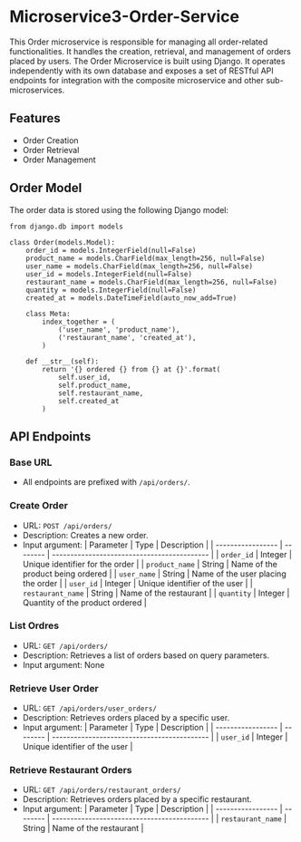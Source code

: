 # Microservice3-Order-Service
This Order microservice is responsible for managing all order-related functionalities. It handles the creation, retrieval, and management of orders placed by users. The Order Microservice is built using Django. It operates independently with its own database and exposes a set of RESTful API endpoints for integration with the composite microservice and other sub-microservices.

## Features
- Order Creation
- Order Retrieval
- Order Management

## Order Model
The order data is stored using the following Django model:
```
from django.db import models

class Order(models.Model):
    order_id = models.IntegerField(null=False)
    product_name = models.CharField(max_length=256, null=False)
    user_name = models.CharField(max_length=256, null=False)
    user_id = models.IntegerField(null=False)
    restaurant_name = models.CharField(max_length=256, null=False)
    quantity = models.IntegerField(null=False)
    created_at = models.DateTimeField(auto_now_add=True)

    class Meta:
        index_together = (
            ('user_name', 'product_name'),
            ('restaurant_name', 'created_at'),
        )

    def __str__(self):
        return '{} ordered {} from {} at {}'.format(
            self.user_id,
            self.product_name,
            self.restaurant_name,
            self.created_at
        )
```

## API Endpoints

### Base URL
- All endpoints are prefixed with ```/api/orders/```.

### Create Order
- URL: ```POST /api/orders/```
- Description: Creates a new order.
- Input argument:
  | Parameter         | Type     | Description                                 |
  | ----------------- | -------- | ------------------------------------------- |
  | `order_id`        | Integer  | Unique identifier for the order             |
  | `product_name`    | String   | Name of the product being ordered           |
  | `user_name`       | String   | Name of the user placing the order          |
  | `user_id`         | Integer  | Unique identifier of the user               |
  | `restaurant_name` | String   | Name of the restaurant                      |
  | `quantity`        | Integer  | Quantity of the product ordered             |


### List Ordres
- URL: ```GET /api/orders/```
- Description: Retrieves a list of orders based on query parameters.
- Input argument: None

### Retrieve User Order
- URL: ```GET /api/orders/user_orders/```
- Description: Retrieves orders placed by a specific user.
- Input argument: 
  | Parameter         | Type     | Description                                 |
  | ----------------- | -------- | ------------------------------------------- |
  | `user_id`         | Integer  | Unique identifier of the user               |

### Retrieve Restaurant Orders
- URL: ```GET /api/orders/restaurant_orders/```
- Description: Retrieves orders placed by a specific restaurant.
- Input argument:
  | Parameter         | Type     | Description                                 |
  | ----------------- | -------- | ------------------------------------------- |
  | `restaurant_name` | String   | Name of the restaurant                      |
